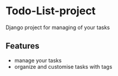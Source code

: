 # Todo-List-project

Django project for managing of your tasks

## Features

* manage your tasks
* organize and customise tasks with tags
